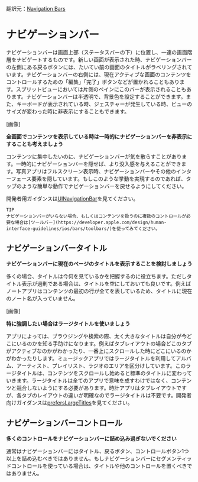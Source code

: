 翻訳元：[Navigation Bars](https://developer.apple.com/design/human-interface-guidelines/ios/bars/navigation-bars/)

# ナビゲーションバー

ナビゲーションバーは画面上部（ステータスバーの下）に位置し、一連の画面階層をナビゲートするものです。新しい画面が表示された時、ナビゲーションバーの左側にある戻るボタンには、たいてい前の画面のタイトルがラベリングされています。ナビゲーションバーの右側には、現在アクティブな画面のコンテンツをコントロールするための「編集」「完了」ボタンなどが置かれることもあります。スプリットビューにおいては片側のペインにこのバーが表示されることもあります。ナビゲーションバーは半透明で、背景色を設定することができます。また、キーボードが表示されている時、ジェスチャーが発生している時、ビューのサイズが変わった時に非表示にすることもできます。

[画像]

**全画面でコンテンツを表示している時は一時的にナビゲーションバーを非表示にすることも考えましょう**

コンテンツに集中したいのに、ナビゲーションバーが気を散らすことがあります。一時的にナビゲーションバーを隠せば、より没入感を与えることができます。写真アプリはフルスクリーン表示時、ナビゲーションバーやその他のインターフェース要素を隠しています。もしこのような挙動を実現するのであれば、タップのような簡単な動作でナビゲーションバーを戻せるようにしてください。

開発者用ガイダンスは[UINavigationBar](https://developer.apple.com/documentation/uikit/uinavigationbar)を見てください。

```
TIP
ナビゲーションバーがいらない場合、もしくはコンテンツを扱うのに複数のコントロールが必要な場合は[ツールバー](https://developer.apple.com/design/human-interface-guidelines/ios/bars/toolbars/)を使ってみてください。
```

## ナビゲーションバータイトル

**ナビゲーションバーに現在のページのタイトルを表示することを検討しましょう**

多くの場合、タイトルは今何を見ているかを把握するのに役立ちます。ただしタイトル表示が過剰である場合は、タイトルを空にしておいても良いです。例えばノートアプリはコンテンツの最初の行が全てを表しているため、タイトルに現在のノート名が入っていません。

[画像]

**特に強調したい場合はラージタイトルを使いましょう**

アプリによっては、ブラウジングや検索の際、太く大きなタイトルは自分が今どこにいるのかを知る手助けになります。例えばタブレイアウトの場合どこのタブがアクティブなのかがわかったり、一番上にスクロールした時にどこにいるのかがわかったりします。ミュージックアプリではラージタイトルを利用してアルバム、アーティスト、プレイリスト、ラジオのエリアを区分けしています。このラージタイトルは、コンテンツをスクロールし始めると標準のタイトルに変わっていきます。ラージタイトルは全てのアプリで意味を成すわけではなく、コンテンツと競合しないようにする必要があります。時計アプリはタブレイアウトですが、各タブのレイアウトの違いが明確なのでラージタイトルは不要です。開発者向けガイダンスは[prefersLargeTitles](https://developer.apple.com/documentation/uikit/uinavigationbar/2908999-preferslargetitles)を見てください。

## ナビゲーションバーコントロール

**多くのコントロールをナビゲーションバーに詰め込み過ぎないでください**

通常はナビゲーションバーにはタイトル、戻るボタン、コントロールボタン1つ以上を詰め込むべきではありません。もしナビゲーションバーにセグメンティッドコントロールを使っている場合は、タイトルや他のコントロールを置くべきではありません。